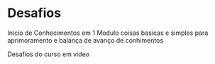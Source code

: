 # Desafios
Inicio de Conhecimentos em 1 Modulo 
coisas basicas e simples para aprimoramento e balança de avanço de conhimentos 

Desafios do curso em video
